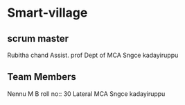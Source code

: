 # Smart-village
scrum master
-----------
Rubitha chand
Assist. prof
Dept of MCA
Sngce kadayiruppu

Team Members
-------------
Nennu M B
roll no:: 30
Lateral MCA
Sngce kadayiruppu
